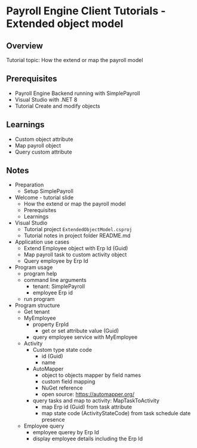 # Payroll Engine Client Tutorials - Extended object model

## Overview
Tutorial topic: How the extend or map  the payroll model

## Prerequisites
- Payroll Engine Backend running with SimplePayroll
- Visual Studio with .NET 8
- Tutorial Create and modify objects

## Learnings
- Custom object attribute
- Map payroll object
- Query custom attribute

## Notes
- Preparation
	- Setup SimplePayroll
- Welcome - tutorial slide
	- How the extend or map the payroll model
	- Prerequisites
	- Learnings
- Visual Studio
	- Tutorial project `ExtendedObjectModel.csproj`
	- Tutorial notes in project folder README.md
- Application use cases
	- Extend Employee object with Erp Id (Guid)
	- Map payroll task to custom activity object
	- Query employee by Erp Id
- Program usage
	- program help
	- command line arguments
		- tenant: SimplePayroll
		- employee Erp id
	- run program
- Program structure
	- Get tenant
	- MyEmployee
		- property ErpId
			- get or set attribute value (Guid)
		- query employee service with MyEmployee
	- Activity
		- Custom type
			state code
			- id (Guid)
			- name
		- AutoMapper
			- object to objects mapper by field names
			- custom field mapping
			- NuGet reference
			- open source: https://automapper.org/
		- query tasks and map to activity: MapTaskToActivity
			- map Erp id (Guid) from task attribute
			- map state code (ActivityStateCode) from task schedule date presence
	- Employee query
		- employee querey by Erp Id
		- display employee details including the Erp Id
